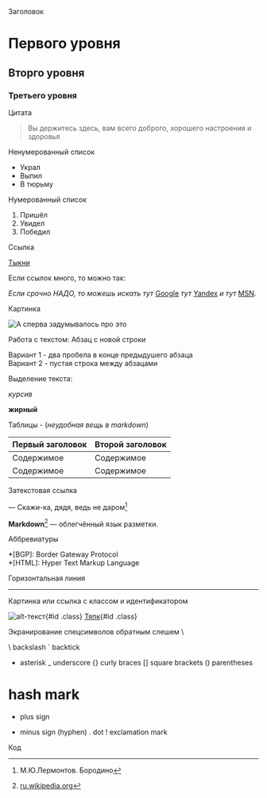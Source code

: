 Заголовок

# Первого уровня
## Вторго уровня
### Третьего уровня

Цитата

> Вы держитесь здесь, вам всего доброго, 
> хорошего настроения и здоровья

Ненумерованный список

* Украл
* Выпил
* В тюрьму

Нумерованный список

1. Пришёл
2. Увидел
3. Победил

Ссылка

[Тыкни](https://gb.ru/lessons/249742)

Если ссылок много, то можно так:

*Если срочно НАДО, то можешь искать тут* [Google][1] _тут_
[Yandex][2] *и тут* [MSN][3].

[1]: http://google.com/        "Google"
[2]: https://yandex.ru/        "Yandex"
[3]: http://search.msn.com/    "MSN Search"


Картинка

![А сперва задумывалось про это](https://pigmine.ru/wp-content/uploads/e/7/8/e78fb35ac51fbdeddd1cb3f19c9fcaa6.jpeg)

Работа с текстом:
Абзац с новой строки

Вариант 1 - два пробела в конце предыдушего абзаца  
Вариант 2 - пустая строка между абзацами

Выделение текста:

*курсив*

**жирный**

Таблицы -  (*неудобная вещь в markdown*)

Первый заголовок  | Второй заголовок
----------------- | -------------
Содержимое        | Содержимое 
Содержимое        | Содержимое 

Затекстовая ссылка

— Скажи-ка, дядя, ведь не даром[^1]  
[^1]: М.Ю.Лермонтов. Бородино

**Markdown**[^wiki_markdown] — облегчённый язык разметки.  
[^wiki_markdown]: [ru.wikipedia.org](/wiki/Markdown "ru.wikipedia.org")


Аббревиатуры

*[BGP]:  Border Gateway Protocol  
*[HTML]: Hyper Text Markup Language

Горизонтальная линия

---

Картинка или ссылка с классом и идентификатором

![alt-текст](http://example.ru/image.jpg){#id .class}
[Тяпк](http://tyapk.ru){#id .class}

Экранирование спецсимволов обратным слешем \

\   backslash
`   backtick
*   asterisk
_   underscore
{}  curly braces
[]  square brackets
()  parentheses
#   hash mark
+   plus sign
-   minus sign (hyphen)
.   dot
!   exclamation mark

Код
